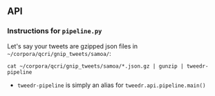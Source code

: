 ## API

### Instructions for `pipeline.py`

Let's say your tweets are gzipped json files in `~/corpora/qcri/gnip_tweets/samoa/`:

    cat ~/corpora/qcri/gnip_tweets/samoa/*.json.gz | gunzip | tweedr-pipeline

* `tweedr-pipeline` is simply an alias for `tweedr.api.pipeline.main()`
